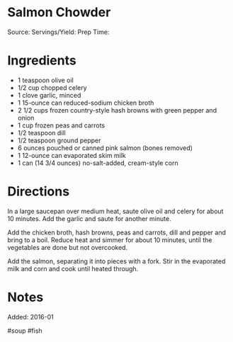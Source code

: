 Salmon Chowder
============================
Source:
Servings/Yield:
Prep Time:

Ingredients
============================
  * 1 teaspoon olive oil
  * 1/2 cup chopped celery
  * 1 clove garlic, minced
  * 1 15-ounce can reduced-sodium chicken broth
  * 2 1/2 cups frozen country-style hash browns with green pepper and onion
  * 1 cup frozen peas and carrots
  * 1/2 teaspoon dill
  * 1/2 teaspoon ground pepper
  * 6 ounces pouched or canned pink salmon (bones removed)
  * 1 12-ounce can evaporated skim milk
  * 1 can (14 3/4 ounces) no-salt-added, cream-style corn

Directions
============================
In a large saucepan over medium heat, saute olive oil and celery for about 10 minutes. Add the garlic and saute for another minute.

Add the chicken broth, hash browns, peas and carrots, dill and pepper and bring to a boil. Reduce heat and simmer for about 10 minutes, until the vegetables are done but not overcooked.

Add the salmon, separating it into pieces with a fork. Stir in the evaporated milk and corn and cook until heated through.


Notes
============================


Added: 2016-01

#soup #fish
